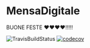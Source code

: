 # MensaDigitale

BUONE FESTE ❤❤❤❤!!!!!

![TravisBuildStatus](https://www.travis-ci.com/OB-UNISA/MensaDigitale.svg?token=DRwbyQ7m4WitXGz6KtsW&branch=main) [![codecov](https://codecov.io/gh/OB-UNISA/MensaDigitale/branch/coverage/graph/badge.svg?token=NBUPZE1YY3)](https://codecov.io/gh/OB-UNISA/MensaDigitale)
